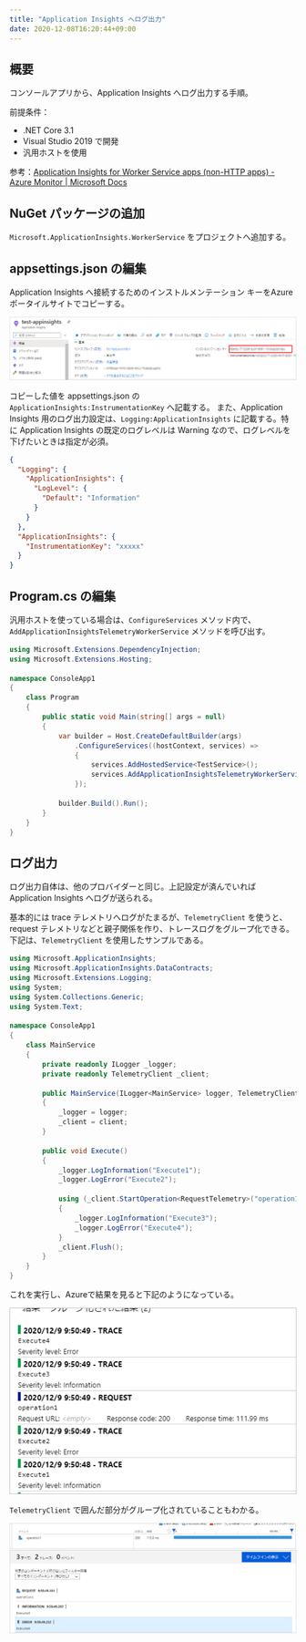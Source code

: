 ```yaml
---
title: "Application Insights へログ出力"
date: 2020-12-08T16:20:44+09:00
---
```


## 概要
コンソールアプリから、Application Insights へログ出力する手順。

前提条件：

* .NET Core 3.1
* Visual Studio 2019 で開発
* 汎用ホストを使用

参考：[Application Insights for Worker Service apps (non-HTTP apps) - Azure Monitor | Microsoft Docs](https://docs.microsoft.com/en-us/azure/azure-monitor/app/worker-service)

## NuGet パッケージの追加
`Microsoft.ApplicationInsights.WorkerService` をプロジェクトへ追加する。

## appsettings.json の編集
Application Insights へ接続するためのインストルメンテーション キーをAzure ポータイルサイトでコピーする。

![](2020-12-07-16-54-56.png)

コピーした値を appsettings.json の `ApplicationInsights:InstrumentationKey` へ記載する。
また、Application Insights 用のログ出力設定は、`Logging:ApplicationInsights` に記載する。特に Application Insights の既定のログレベルは Warning なので、ログレベルを下げたいときは指定が必須。

```json
{
  "Logging": {
    "ApplicationInsights": {
      "LogLevel": {
        "Default": "Information"
      }
    }
  },
  "ApplicationInsights": {
    "InstrumentationKey": "xxxxx"
  }
}
```

## Program.cs の編集
汎用ホストを使っている場合は、`ConfigureServices` メソッド内で、`AddApplicationInsightsTelemetryWorkerService` メソッドを呼び出す。

```csharp {hl_lines=["14"]}
using Microsoft.Extensions.DependencyInjection;
using Microsoft.Extensions.Hosting;

namespace ConsoleApp1
{
    class Program
    {
        public static void Main(string[] args = null)
        {
            var builder = Host.CreateDefaultBuilder(args)
                .ConfigureServices((hostContext, services) =>
                {
                    services.AddHostedService<TestService>();
                    services.AddApplicationInsightsTelemetryWorkerService();
                });

            builder.Build().Run();
        }
    }
}
```

## ログ出力
ログ出力自体は、他のプロバイダーと同じ。上記設定が済んでいれば Application Insights へログが送られる。

基本的には trace テレメトリへログがたまるが、`TelemetryClient` を使うと、request テレメトリなどと親子関係を作り、トレースログをグループ化できる。
下記は、`TelemetryClient` を使用したサンプルである。

```cs
using Microsoft.ApplicationInsights;
using Microsoft.ApplicationInsights.DataContracts;
using Microsoft.Extensions.Logging;
using System;
using System.Collections.Generic;
using System.Text;

namespace ConsoleApp1
{
    class MainService
    {
        private readonly ILogger _logger;
        private readonly TelemetryClient _client;

        public MainService(ILogger<MainService> logger, TelemetryClient client)
        {
            _logger = logger;
            _client = client;
        }

        public void Execute()
        {
            _logger.LogInformation("Execute1");
            _logger.LogError("Execute2");

            using (_client.StartOperation<RequestTelemetry>("operation1"))
            {
                _logger.LogInformation("Execute3");
                _logger.LogError("Execute4");
            }
            _client.Flush();
        }
    }
}
```

これを実行し、Azureで結果を見ると下記のようになっている。

![](2020-12-09-09-57-58.png)

`TelemetryClient` で囲んだ部分がグループ化されていることもわかる。

![](2020-12-09-10-26-24.png)